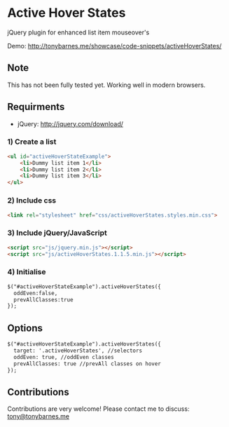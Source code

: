 # Active Hover States
jQuery plugin for enhanced list item mouseover's

Demo: http://tonybarnes.me/showcase/code-snippets/activeHoverStates/


## Note
This has not been fully tested yet. Working well in modern browsers.


## Requirments 
- jQuery: http://jquery.com/download/


### 1) Create a list
``` html
<ul id="activeHoverStateExample">
    <li>Dummy list item 1</li>
    <li>Dummy list item 2</li>
    <li>Dummy list item 3</li>
</ul>
```

### 2) Include css
``` html
<link rel="stylesheet" href="css/activeHoverStates.styles.min.css">
```

### 3) Include jQuery/JavaScript
``` html
<script src="js/jquery.min.js"></script>
<script src="js/activeHoverStates.1.1.5.min.js"></script>
```

### 4) Initialise
``` html
$("#activeHoverStateExample").activeHoverStates({
  oddEven:false,
  prevAllClasses:true
});
```

## Options
``` html
$("#activeHoverStateExample").activeHoverStates({
  target: '.activeHoverStates', //selectors
  oddEven: true, //oddEven classes
  prevAllClasses: true //prevAll classes on hover
});
```


## Contributions

Contributions are very welcome! Please contact me to discuss: tony@tonybarnes.me
